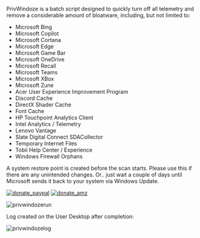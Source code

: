 PrivWindoze is a batch script designed to quickly turn off all telemetry and remove a considerable amount of bloatware, including, but not limited to:

-  Microsoft Bing
-  Microsoft Copilot
-  Microsoft Cortana
-  Microsoft Edge
-  Microsoft Game Bar
-  Microsoft OneDrive
-  Microsoft Recall
-  Microsoft Teams
-  Microsoft XBox
-  Microsoft Zune
-  Acer User Experience Improvement Program
-  Discord Cache
-  DirectX Shader Cache
-  Font Cache
-  HP Touchpoint Analytics Client
-  Intel Analytics / Telemetry
-  Lenovo Vantage
-  Slate Digital Connect SDACollector
-  Temporary Internet Files
-  Tobii Help Center / Experience
-  Windows Firewall Orphans

A system restore point is created before the scan starts. Please use this if there are any unintended changes. Or.. just wait a couple of days until Microsoft sends it back to your system via Windows Update.


[![donate_paypal](https://github.com/user-attachments/assets/aadd1f47-fe6a-4f61-97d4-5f30ff29fc33)](https://www.paypal.com/donate/?hosted_button_id=E68FUAQG2758N)  [![donate_amz](https://github.com/user-attachments/assets/10476e9c-92f3-4271-8410-6f38624c94b8)](https://www.amazon.com/hz/wishlist/ls/C2QC509ZM1BG?ref_=wl_share)

![privwindozerun](https://github.com/user-attachments/assets/a6424388-50d1-4305-995c-120c4c30ce21)

Log created on the User Desktop after completion:

![privwindozelog](https://github.com/user-attachments/assets/cf105b6c-f5fb-48f5-b41c-cb92029ebf82)
